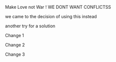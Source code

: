 Make Love not War !
WE DONT WANT CONFLICTSS

we came to the decision of using this instead

another try for a solution

Change 1

Change 2

Change 3
